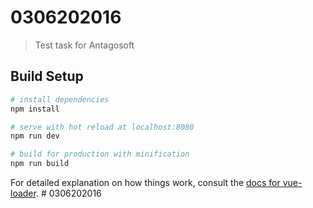 # 0306202016

> Test task for Antagosoft

## Build Setup

``` bash
# install dependencies
npm install

# serve with hot reload at localhost:8080
npm run dev

# build for production with minification
npm run build
```

For detailed explanation on how things work, consult the [docs for vue-loader](http://vuejs.github.io/vue-loader).
#   0 3 0 6 2 0 2 0 1 6  
 